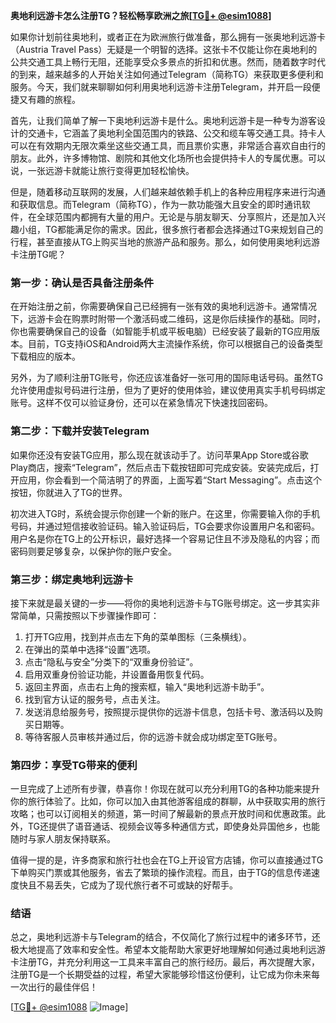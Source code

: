 **奥地利远游卡怎么注册TG？轻松畅享欧洲之旅[[TG💪+ @esim1088](https://t.me/s/esim1088)]**

如果你计划前往奥地利，或者正在为欧洲旅行做准备，那么拥有一张奥地利远游卡（Austria Travel Pass）无疑是一个明智的选择。这张卡不仅能让你在奥地利的公共交通工具上畅行无阻，还能享受众多景点的折扣和优惠。然而，随着数字时代的到来，越来越多的人开始关注如何通过Telegram（简称TG）来获取更多便利和服务。今天，我们就来聊聊如何利用奥地利远游卡注册Telegram，并开启一段便捷又有趣的旅程。

首先，让我们简单了解一下奥地利远游卡是什么。奥地利远游卡是一种专为游客设计的交通卡，它涵盖了奥地利全国范围内的铁路、公交和缆车等交通工具。持卡人可以在有效期内无限次乘坐这些交通工具，而且票价实惠，非常适合喜欢自由行的朋友。此外，许多博物馆、剧院和其他文化场所也会提供持卡人的专属优惠。可以说，一张远游卡就能让旅行变得更加轻松愉快。

但是，随着移动互联网的发展，人们越来越依赖手机上的各种应用程序来进行沟通和获取信息。而Telegram（简称TG），作为一款功能强大且安全的即时通讯软件，在全球范围内都拥有大量的用户。无论是与朋友聊天、分享照片，还是加入兴趣小组，TG都能满足你的需求。因此，很多旅行者都会选择通过TG来规划自己的行程，甚至直接从TG上购买当地的旅游产品和服务。那么，如何使用奥地利远游卡注册TG呢？

### **第一步：确认是否具备注册条件**

在开始注册之前，你需要确保自己已经拥有一张有效的奥地利远游卡。通常情况下，远游卡会在购票时附带一个激活码或二维码，这是你后续操作的基础。同时，你也需要确保自己的设备（如智能手机或平板电脑）已经安装了最新的TG应用版本。目前，TG支持iOS和Android两大主流操作系统，你可以根据自己的设备类型下载相应的版本。

另外，为了顺利注册TG账号，你还应该准备好一张可用的国际电话号码。虽然TG允许使用虚拟号码进行注册，但为了更好的使用体验，建议使用真实手机号码绑定账号。这样不仅可以验证身份，还可以在紧急情况下快速找回密码。

### **第二步：下载并安装Telegram**

如果你还没有安装TG应用，那么现在就该动手了。访问苹果App Store或谷歌Play商店，搜索“Telegram”，然后点击下载按钮即可完成安装。安装完成后，打开应用，你会看到一个简洁明了的界面，上面写着“Start Messaging”。点击这个按钮，你就进入了TG的世界。

初次进入TG时，系统会提示你创建一个新的账户。在这里，你需要输入你的手机号码，并通过短信接收验证码。输入验证码后，TG会要求你设置用户名和密码。用户名是你在TG上的公开标识，最好选择一个容易记住且不涉及隐私的内容；而密码则要足够复杂，以保护你的账户安全。

### **第三步：绑定奥地利远游卡**

接下来就是最关键的一步——将你的奥地利远游卡与TG账号绑定。这一步其实非常简单，只需按照以下步骤操作即可：

1. 打开TG应用，找到并点击左下角的菜单图标（三条横线）。
2. 在弹出的菜单中选择“设置”选项。
3. 点击“隐私与安全”分类下的“双重身份验证”。
4. 启用双重身份验证功能，并设置备用恢复代码。
5. 返回主界面，点击右上角的搜索框，输入“奥地利远游卡助手”。
6. 找到官方认证的服务号，点击关注。
7. 发送消息给服务号，按照提示提供你的远游卡信息，包括卡号、激活码以及购买日期等。
8. 等待客服人员审核并通过后，你的远游卡就会成功绑定至TG账号。

### **第四步：享受TG带来的便利**

一旦完成了上述所有步骤，恭喜你！你现在就可以充分利用TG的各种功能来提升你的旅行体验了。比如，你可以加入由其他游客组成的群聊，从中获取实用的旅行攻略；也可以订阅相关的频道，第一时间了解最新的景点开放时间和优惠政策。此外，TG还提供了语音通话、视频会议等多种通信方式，即使身处异国他乡，也能随时与家人朋友保持联系。

值得一提的是，许多商家和旅行社也会在TG上开设官方店铺，你可以直接通过TG下单购买门票或其他服务，省去了繁琐的操作流程。而且，由于TG的信息传递速度快且不易丢失，它成为了现代旅行者不可或缺的好帮手。

### **结语**

总之，奥地利远游卡与Telegram的结合，不仅简化了旅行过程中的诸多环节，还极大地提高了效率和安全性。希望本文能帮助大家更好地理解如何通过奥地利远游卡注册TG，并充分利用这一工具来丰富自己的旅行经历。最后，再次提醒大家，注册TG是一个长期受益的过程，希望大家能够珍惜这份便利，让它成为你未来每一次出行的最佳伴侣！

[[TG💪+ @esim1088](https://t.me/s/esim1088) ![Image](https://i.postimg.cc/4NQfJmqS/Snipaste-2025-05-13-00-14-12.png)]
